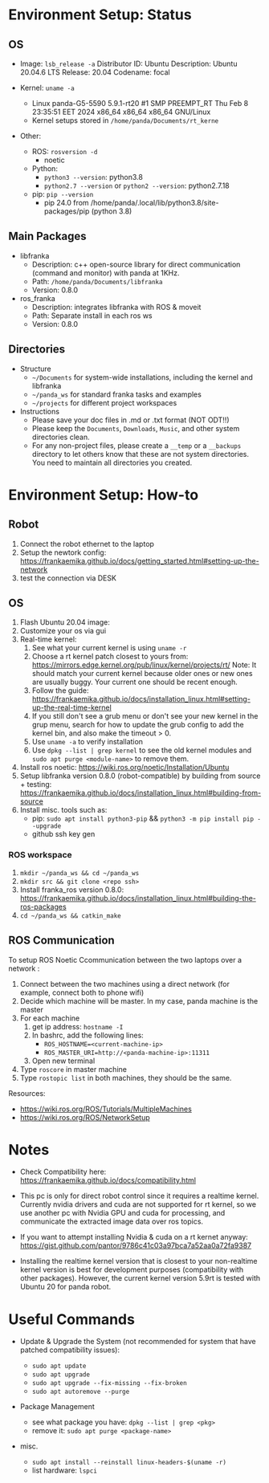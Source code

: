 # Environment Setup: Status

## OS

- Image: `lsb_release -a`
    Distributor ID:	Ubuntu
    Description: Ubuntu 20.04.6 LTS
    Release:	20.04
    Codename:	focal

- Kernel: `uname -a`
    - Linux panda-G5-5590 5.9.1-rt20 #1 SMP PREEMPT_RT Thu Feb 8 23:35:51 EET 2024 x86_64 x86_64 x86_64 GNU/Linux
    - Kernel setups stored in `/home/panda/Documents/rt_kerne`
- Other:
    - ROS: `rosversion -d` 
        - noetic
    - Python:      
        - `python3 --version`: python3.8
        - `python2.7 --version` or `python2 --version`: python2.7.18
    - pip: `pip --version`
        - pip 24.0 from /home/panda/.local/lib/python3.8/site-packages/pip (python 3.8)


## Main Packages

- libfranka
    - Description: c++ open-source library for direct communication (command and monitor) with panda at 1KHz.
    - Path: `/home/panda/Documents/libfranka`
    - Version: 0.8.0
- ros_franka
    - Description: integrates libfranka with ROS & moveit
    - Path: Separate install in each ros ws
    - Version: 0.8.0

## Directories

- Structure
    - `~/Documents` for system-wide installations, including the kernel and libfranka
    - `~/panda_ws` for standard franka tasks and examples
    - `~/projects` for different project workspaces
- Instructions
    - Please save your doc files in .md or .txt format (NOT ODT!!)
    - Please keep the `Documents`, `Downloads`, `Music`, and other system directories clean.
    - For any non-project files, please create a `__temp` or a `__backups` directory to let others know that these are not system directories. You need to maintain all directories you created.

# Environment Setup: How-to

## Robot

1. Connect the robot ethernet to the laptop
2. Setup the newtork config: https://frankaemika.github.io/docs/getting_started.html#setting-up-the-network
3. test the connection via DESK

## OS

1. Flash Ubuntu 20.04 image:
2. Customize your os via gui
3. Real-time kernel:
    1. See what your current kernel is using `uname -r`
    2. Choose a rt kernel patch closest to yours from: https://mirrors.edge.kernel.org/pub/linux/kernel/projects/rt/
    Note: It should match your current kernel because older ones or new ones are usually buggy. Your current one should be recent enough. 
    3. Follow the guide: https://frankaemika.github.io/docs/installation_linux.html#setting-up-the-real-time-kernel
    4. If you still don't see a grub menu or don't see your new kernel in the grup menu, search for how to update the grub config to add the kernel bin, and also make the timeout > 0.
    5. Use `uname -a` to verify installation
    6. Use `dpkg --list | grep kernel` to see the old kernel modules and `sudo apt purge <module-name>` to remove them.
4. Install ros noetic: https://wiki.ros.org/noetic/Installation/Ubuntu
5. Setup libfranka version 0.8.0 (robot-compatible) by building from source + testing: https://frankaemika.github.io/docs/installation_linux.html#building-from-source
6. Install misc. tools such as:
    - pip: `sudo apt install python3-pip` && `python3 -m pip install pip --upgrade`
    - github ssh key gen

### ROS workspace

1. `mkdir ~/panda_ws && cd ~/panda_ws`
2. `mkdir src && git clone <repo ssh>`
3. Install franka_ros version 0.8.0: https://frankaemika.github.io/docs/installation_linux.html#building-the-ros-packages
4. `cd ~/panda_ws && catkin_make`

## ROS Communication

To setup ROS Noetic Ccommunication between the two laptops over a network :

1. Connect between the two machines using a direct network (for example, connect both to phone wifi)
2. Decide which machine will be master. In my case, panda machine is the master
3. For each machine
    1. get ip address: `hostname -I`
    2. In bashrc, add the following lines:
        - `ROS_HOSTNAME=<current-machine-ip>`
        - `ROS_MASTER_URI=http://<panda-machine-ip>:11311`
    3. Open new terminal
4. Type `roscore` in master machine
5. Type `rostopic list` in both machines, they should be the same.

Resources: 

- https://wiki.ros.org/ROS/Tutorials/MultipleMachines
- https://wiki.ros.org/ROS/NetworkSetup


# Notes

- Check Compatibility here: https://frankaemika.github.io/docs/compatibility.html

- This pc is only for direct robot control since it requires a realtime kernel. Currently nvidia drivers and cuda are not supported for rt kernel, so we use another pc with Nvidia GPU and cuda for processing, and communicate the extracted image data over ros topics.

- If you want to attempt installing Nvidia & cuda on a rt kernet anyway: https://gist.github.com/pantor/9786c41c03a97bca7a52aa0a72fa9387

- Installing the realtime kernel version that is closest to your non-realtime kernel version is best for development purposes (compatibility with other packages). However, the current kernel version 5.9rt is tested with Ubuntu 20 for panda robot.

# Useful Commands

- Update & Upgrade the System (not recommended for system that have patched compatibility issues):
    - `sudo apt update`
    - `sudo apt upgrade`
    - `sudo apt upgrade --fix-missing --fix-broken`
    - `sudo apt autoremove --purge`

- Package Management
    - see what package you have: `dpkg --list | grep <pkg>`
    - remove it: `sudo apt purge <package-name>`

- misc.
    - `sudo apt install --reinstall linux-headers-$(uname -r)`
    - list hardware: `lspci`

